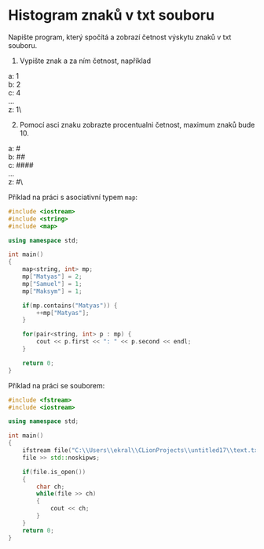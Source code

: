 # Histogram znaků v txt souboru

Napište program, který spočítá a zobrazí četnost výskytu znaků v txt souboru. 

1) Vypište znak a za ním četnost, například

a: 1\
b: 2\
c: 4\
...\
z: 1\

2) Pomocí asci znaku zobrazte procentualni četnost, maximum znaků bude 10.

a: #\
b: ##\
c: ####\
...\
z: #\


Příklad na práci s asociativní typem `map`:

```cpp
#include <iostream>
#include <string>
#include <map>

using namespace std;

int main()
{
    map<string, int> mp;
    mp["Matyas"] = 2;
    mp["Samuel"] = 1;
    mp["Maksym"] = 1;

    if(mp.contains("Matyas")) {
        ++mp["Matyas"];
    }

    for(pair<string, int> p : mp) {
        cout << p.first << ": " << p.second << endl;
    }

    return 0;
}
```

Příklad na práci se souborem:

```cpp
#include <fstream>
#include <iostream>

using namespace std;

int main()
{
    ifstream file("C:\\Users\\ekral\\CLionProjects\\untitled17\\text.txt");
    file >> std::noskipws;

    if(file.is_open())
    {
        char ch;
        while(file >> ch)
        {
            cout << ch;
        }
    }
    return 0;
}
```

